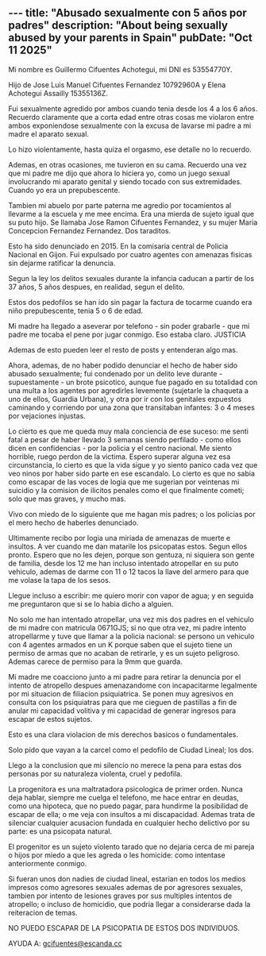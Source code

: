 \---
title: "Abusado sexualmente con 5 años por padres"
description: "About being sexually abused by your parents in Spain"
pubDate: "Oct 11 2025"
---

Mi nombre es Guillermo Cifuentes Achotegui, mi DNI es 53554770Y.

Hijo de Jose Luis Manuel Cifuentes Fernandez 10792960A y Elena Achotegui Assailly 15355136Z.

Fui sexualmente agredido por ambos cuando tenia desde los 4 a los 6 años. Recuerdo claramente que a corta edad entre otras
cosas me violaron entre ambos exponiendose sexualmente con la excusa de lavarse mi padre a mi madre el aparato sexual.

Lo hizo violentamente, hasta quiza el orgasmo, ese detalle no lo recuerdo.

Ademas, en otras ocasiones, me tuvieron en su cama. Recuerdo una vez que mi padre me dijo que ahora lo hiciera yo, como
un juego sexual involucrando mi aparato genital y siendo tocado con sus extremidades. Cuando yo era un prepubescente.

Tambien mi abuelo por parte paterna me agredio por tocamientos al llevarme a la
escuela y me mee encima. Era una mierda de sujeto igual que su puto hijo. Se
llamaba Jose Ramon Cifuentes Fernandez, y su mujer Maria Concepcion Fernandez
Fernandez. Dos taraditos.

Esto ha sido denunciado en 2015. En la comisaria central de Policia Nacional en Gijon. Fui expulsado por cuatro agentes con
amenazas fisicas sin dejarme ratificar la denuncia.

Segun la ley los delitos sexuales durante la infancia caducan a partir de los 37 años, 5 años despues, en realidad, segun
el delito.

Estos dos pedofilos se han ido sin pagar la factura de tocarme cuando era niño prepubescente, tenia 5 o 6 de edad.

Mi madre ha llegado a aseverar por telefono - sin poder grabarle - que mi padre me tocaba el pene por jugar conmigo. Eso estaba claro. JUSTICIA

Ademas de esto pueden leer el resto de posts y entenderan algo mas.

Ahora, ademas, de no haber podido denunciar el hecho de haber sido abusado sexualmente; fui condenado por un delito leve durante - supuestamente -
un brote psicotico, aunque fue pagado en su totalidad con una multa a los agentes por agredirles levemente (sujetarle la chaqueta a uno de ellos,
Guardia Urbana), y otra por ir con los genitales expuestos caminando y corriendo por una zona que transitaban infantes: 3 o 4 meses por vejaciones
injustas.

Lo cierto es que me queda muy mala conciencia de ese suceso: me senti fatal a pesar de haber llevado 3 semanas siendo perfilado - como ellos dicen en
confidencias - por la policia y el centro nacional. Me siento horrible, ruego perdon de la victima. Espero superar alguna vez esa circunstancia,
lo cierto es que la vida sigue y yo siento panico cada vez que veo ninos por haber sido parte en ese escandalo. Lo cierto es que no sabia como
escapar de las voces de logia que me sugerian por veintenas mi suicidio y la comision de ilicitos penales como el que finalmente cometi; solo que
mas graves, y mucho mas.

Vivo con miedo de lo siguiente que me hagan mis padres; o los policias por el mero hecho de haberles denunciado.

Ultimamente recibo por logia una miriada de amenazas de muerte e insultos. A ver cuando me dan matarile los psicopatas estos. Segun ellos
pronto. Espero que no les dejen, porque son gentuza, ni siquiera son gente de familia, desde los 12 me han incluso intentado atropellar
en su puto vehiculo, ademas de darme con 11 o 12 tacos la llave del armero para que me volase la tapa de los sesos.

Llegue incluso a escribir: me quiero morir con vapor de agua; y en seguida me preguntaron que si se lo habia dicho a alguien.

No solo me han intentado atropellar, una vez mis dos padres en el vehiculo de mi madre con matricula 0671GJS; si no que otra vez, mi padre
intento atropellarme y tuve que llamar a la policia nacional: se persono un vehiculo con 4 agentes armados en un K porque saben que el sujeto
tiene un permiso de armas que no acaban de retirarle, y es un sujeto peligroso. Ademas carece de permiso para la 9mm que guarda.

Mi madre me coacciono junto a mi padre para retirar la denuncia por el intento de atropello despues amenazandome con incapacitarme legalmente por mi
situacion de filiacion psiquiatrica. Se ponen muy agresivos en consulta con los psiquiatras para que me cieguen de pastillas a fin de anular mi
capacidad volitiva y mi capacidad de generar ingresos para escapar de estos sujetos.

Esto es una clara violacion de mis derechos basicos o fundamentales.

Solo pido que vayan a la carcel como el pedofilo de Ciudad Lineal; los dos.

Llego a la conclusion que mi silencio no merece la pena para estas dos personas por su naturaleza violenta, cruel y pedofila.

La progenitora es una maltratadora psicologica de primer orden. Nunca deja hablar, siempre me cuelga el telefono, me hace entrar en deudas,
como una hipoteca, que no puedo pagar, para hundirme la posibilidad de escapar de ella; o me veja con insultos a mi discapacidad. Ademas trata de
silenciar cualquier acusacion fundada en cualquier hecho delictivo por su parte: es una psicopata natural.

El progenitor es un sujeto violento tarado que no dejaria cerca de mi pareja o hijos por miedo a que les agreda o les homicide: como intentase anteriormente
conmigo.

Si fueran unos don nadies de ciudad lineal, estarian en todos los medios impresos como agresores sexuales ademas de por agresores sexuales, tambien por intento
de lesiones graves por sus multiples intentos de atropello; o incluso de homicidio, que podria llegar a considerarse dada la reiteracion de temas.

NO PUEDO ESCAPAR DE LA PSICOPATIA DE ESTOS DOS INDIVIDUOS.

AYUDA A: gcifuentes@escanda.cc
